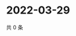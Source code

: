 # 2022-03-29

共 0 条

<!-- BEGIN WEIBO -->
<!-- 最后更新时间 Tue Mar 29 2022 05:13:37 GMT+0800 (China Standard Time) -->

<!-- END WEIBO -->
